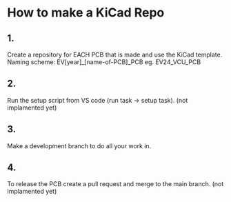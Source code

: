 # How to make a KiCad Repo
## 1.
Create a repository for EACH PCB that is made and use the KiCad template.
Naming scheme: EV[year]_[name-of-PCB]_PCB eg. EV24_VCU_PCB
## 2.
Run the setup script from VS code (run task -> setup task). (not implamented yet)
## 3.
Make a development branch to do all your work in.
## 4.
To release the PCB create a pull request and merge to the main branch. (not implamented yet)
